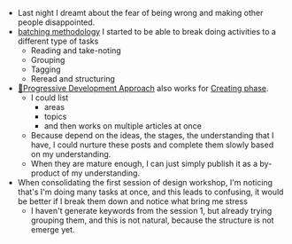 - Last night I dreamt about the fear of being wrong and making other people disappointed.
- [batching methodology](<batching methodology.md>) I started to be able to break doing activities to a different type of tasks
    - Reading and take-noting
    - Grouping
    - Tagging
    - Reread and structuring
- [🌱Progressive Development Approach](<🌱Progressive Development Approach.md>) also works for [Creating phase](<Creating phase.md>). 
    - I could list 
        - areas 
        - topics 
        - and then works on multiple articles at once
    - Because depend on the ideas, the stages, the understanding that I have, I could nurture these posts and complete them slowly based on my understanding.
    - When they are mature enough, I can just simply publish it as a by-product of my understanding.
- When consolidating the first session of design workshop, I'm noticing that's I'm doing many tasks at once, and this leads to confusing, it would be better if I break them down and notice what bring me stress
    - I haven't generate keywords from the session 1, but already trying grouping them, and this is not natural, because the structure is not emerge yet.
